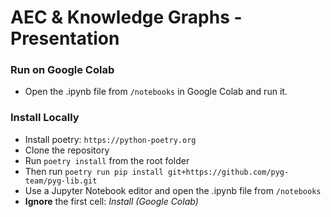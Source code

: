 # AEC & Knowledge Graphs - Presentation


### Run on Google Colab
- Open the .ipynb file from `/notebooks` in Google Colab and run it.

### Install Locally
- Install poetry: `https://python-poetry.org`
- Clone the repository
- Run `poetry install` from the root folder
- Then run `poetry run pip install git+https://github.com/pyg-team/pyg-lib.git`
- Use a Jupyter Notebook editor and open the .ipynb file from `/notebooks`
- **Ignore** the first cell: *Install (Google Colab)*
